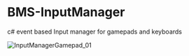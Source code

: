 # BMS-InputManager
 c# event based Input manager for gamepads and keyboards

![InputManagerGamepad_01](https://github.com/user-attachments/assets/7410817e-5667-4fe1-a700-73e12c11f392)
